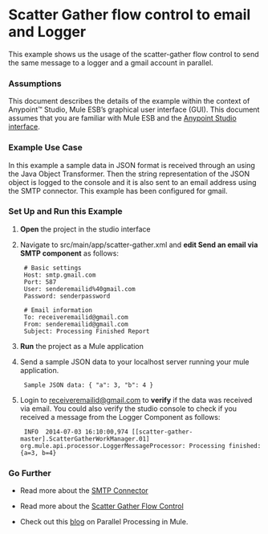 # Scatter Gather flow control to email and Logger


This example shows us the usage of the scatter-gather flow control to send the same message to a logger and a gmail account in parallel. 

### Assumptions

This document describes the details of the example within the context of Anypoint™ Studio, Mule ESB’s graphical user interface (GUI). This document assumes that you are familiar with Mule ESB and the [Anypoint Studio interface](http://www.mulesoft.org/documentation/display/current/Anypoint+Studio+Essentials). 

### Example Use Case

In this example a sample data in JSON format is received through an using the Java Object Transformer. Then the string representation of the JSON object is logged to the console and it is also sent to an email address using the SMTP connector. This example has been configured for gmail.

### Set Up and Run this Example

1. **Open** the project in the studio interface

2. Navigate to src/main/app/scatter-gather.xml and **edit Send an email via SMTP component** as follows:

 
        # Basic settings
        Host: smtp.gmail.com
        Port: 587
        User: senderemailid%40gmail.com
        Password: senderpassword

        # Email information
		To: receiveremailid@gmail.com
        From: senderemailid@gmail.com
        Subject: Processing Finished Report
    
3. **Run** the project as a Mule application

4. Send a sample JSON data to your localhost server running your mule application. 
         
        Sample JSON data: { "a": 3, "b": 4 }

5. Login to receiveremailid@gmail.com to **verify** if the  data was received via email. You could also verify the studio console to check if you received a message from the Logger Component as follows:
        
        INFO  2014-07-03 16:10:00,974 [[scatter-gather-master].ScatterGatherWorkManager.01] org.mule.api.processor.LoggerMessageProcessor: Processing finished: {a=3, b=4}
    

### Go Further

* Read more about the [SMTP Connector](http://www.mulesoft.org/documentation/display/current/SMTP+Transport+Reference)

* Read more about the [Scatter Gather Flow Control](http://www.mulesoft.org/documentation/display/current/Scatter-Gather)

* Check out this [blog](http://blogs.mulesoft.org/parallel-multicasting-simplified/) on Parallel Processing in Mule.



   
